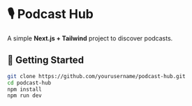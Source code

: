 # 🎙️ Podcast Hub

A simple **Next.js + Tailwind** project to discover podcasts.  

## 🚀 Getting Started

```bash
git clone https://github.com/yourusername/podcast-hub.git
cd podcast-hub
npm install
npm run dev
